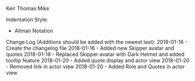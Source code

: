 Keir
Thomas
Mike

Indentation Style:
  - Allman Notation
  
Change Log (Additions should be added with the newest last):
  2018-01-16 - Create the changelog file
  2018-01-16 - Added new Skipper avatar and quotes
  2018-01-18 - Replaced Skipper avatar with Dark Helmet and added tooltip feature
  2018-01-20 - Added quote display and actor view
  2018-01-20 - Removed link in actor view
  2018-01-20 - Added Role and Quotes in actor view